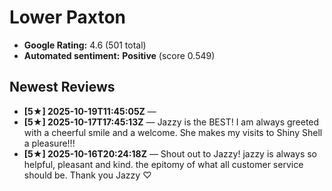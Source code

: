 # Lower Paxton

- **Google Rating:** 4.6  (501 total)
- **Automated sentiment:** **Positive** (score 0.549)

## Newest Reviews
- **[5★] 2025-10-19T11:45:05Z** — 
- **[5★] 2025-10-17T17:45:13Z** — Jazzy is the BEST!  I am always greeted with a cheerful smile and a welcome.  She makes my visits to Shiny Shell a pleasure!!!
- **[5★] 2025-10-16T20:24:18Z** — Shout out to Jazzy! jazzy is always so helpful, pleasant and kind. the epitomy of what all customer service should be. Thank you Jazzy ♡